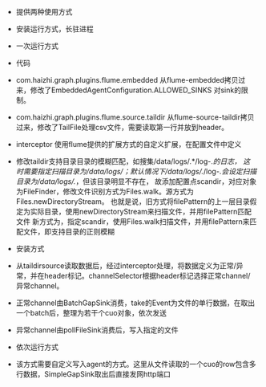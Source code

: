 - 提供两种使用方式
- 安装运行方式，长驻进程
- 一次运行方式

- 代码
- com.haizhi.graph.plugins.flume.embedded 从flume-embedded拷贝过来，修改了EmbeddedAgentConfiguration.ALLOWED_SINKS 对sink的限制。
- com.haizhi.graph.plugins.flume.source.taildir 从flume-source-taildir拷贝过来，修改了TailFile处理csv文件，需要读取第一行并放到header。
- interceptor 使用flume提供的扩展方式的自定义扩展，在配置文件中定义
- 修改taildir支持目录目录的模糊匹配，如搜集/data/logs/.*/log-.*的日志，
    这时需要指定扫描目录为/data/logs/；默认情况下/data/logs/.*/log-.*会设定扫描目录为/data/logs/.*，但该目录明显不存在，
    故添加配置点scandir，对应对象为FileFinder，修改文件识别方式为Files.walk。源方式为Files.newDirectoryStream。
    也就是说，旧方式将filePattern的上一层目录假定为实际目录，使用newDirectoryStream来扫描文件，并用filePattern匹配文件
    新方式为，指定scandir，使用Files.walk扫描文件，并用filePattern来匹配文件，即支持目录的正则模糊


- 安装方式
- 从taildirsource读取数据后，经过interceptor处理，将数据定义为正常/异常，并在header标记。channelSelector根据header标记选择正常channel/异常channel。
- 正常channel由BatchGapSink消费，take的Event为文件的单行数据，在取出一个batch后，整理为若干个cuo对象，依次发送
- 异常channel由pollFileSink消费后，写入指定的文件

- 依次运行方式
- 该方式需要自定义写入agent的方式。这里从文件读取的一个cuo的row包含多行数据，SimpleGapSink取出后直接发网http端口

